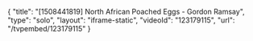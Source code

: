 {
    "title": "[1508441819] North African Poached Eggs - Gordon Ramsay",
    "type": "solo",
    "layout": "iframe-static",
    "videoId": "123179115",
    "url": "\/tvpembed\/123179115"
}